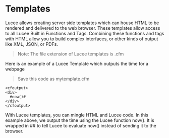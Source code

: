 # Templates

Lucee allows creating server side templates which can house HTML to be rendered and delivered to the web browser. These templates allow access to all Lucee Built in Functions and Tags. Combining these functions and tags with HTML allow you to build complex interfaces, or other kinds of output like XML, JSON, or PDFs. 

>Note: The file extension of Lucee templates is .cfm

Here is an example of a Lucee Template which outputs the time for a webpage


>Save this code as mytemplate.cfm
```
<cfoutput>
<div>
  #now()#
</div>
</cfoutput>
```

With Lucee templates, you can mingle HTML and Lucee code. In this example above, we output the time using the Lucee function now(). It is wrapped in ## to tell Lucee to evaluate now() instead of sending it to the browser.

